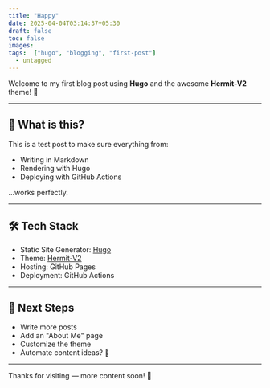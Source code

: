 ```yaml
---
title: "Happy"
date: 2025-04-04T03:14:37+05:30
draft: false 
toc: false
images:
tags:  ["hugo", "blogging", "first-post"]
  - untagged
---
```


Welcome to my first blog post using **Hugo** and the awesome **Hermit-V2** theme! 🎉

---

## 🚀 What is this?

This is a test post to make sure everything from:

- Writing in Markdown  
- Rendering with Hugo  
- Deploying with GitHub Actions  

...works perfectly.

---

## 🛠 Tech Stack

- Static Site Generator: [Hugo](https://gohugo.io/)
- Theme: [Hermit-V2](https://github.com/1bl4z3r/hermit-V2)
- Hosting: GitHub Pages
- Deployment: GitHub Actions

---

## 🧠 Next Steps

- Write more posts
- Add an "About Me" page
- Customize the theme
- Automate content ideas? 🤖

---

Thanks for visiting — more content soon! 🙌
